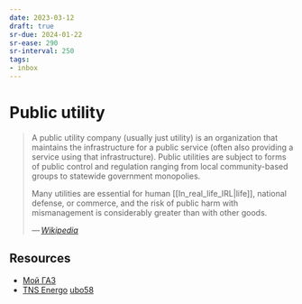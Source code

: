 ```yaml
---
date: 2023-03-12
draft: true
sr-due: 2024-01-22
sr-ease: 290
sr-interval: 250
tags:
- inbox
---
```


# Public utility

> A public utility company (usually just utility) is an organization that
> maintains the infrastructure for a public service (often also providing a
> service using that infrastructure). Public utilities are subject to forms of
> public control and regulation ranging from local community-based groups to
> statewide government monopolies.
>
> Many utilities are essential for human [[In_real_life_IRL|life]], national
> defense, or commerce, and the risk of public harm with mismanagement is
> considerably greater than with other goods.
>
> — <cite>[Wikipedia](https://en.wikipedia.org/wiki/Public_utility)</cite>

## Resources

- [Мой ГАЗ](https://xn--80afnfom.xn--80ahmohdapg.xn--80asehdb/)
- [TNS Energo](https://penza.tns-e.ru/population/) [ubo58](https://lk.ubo58.ru/)
